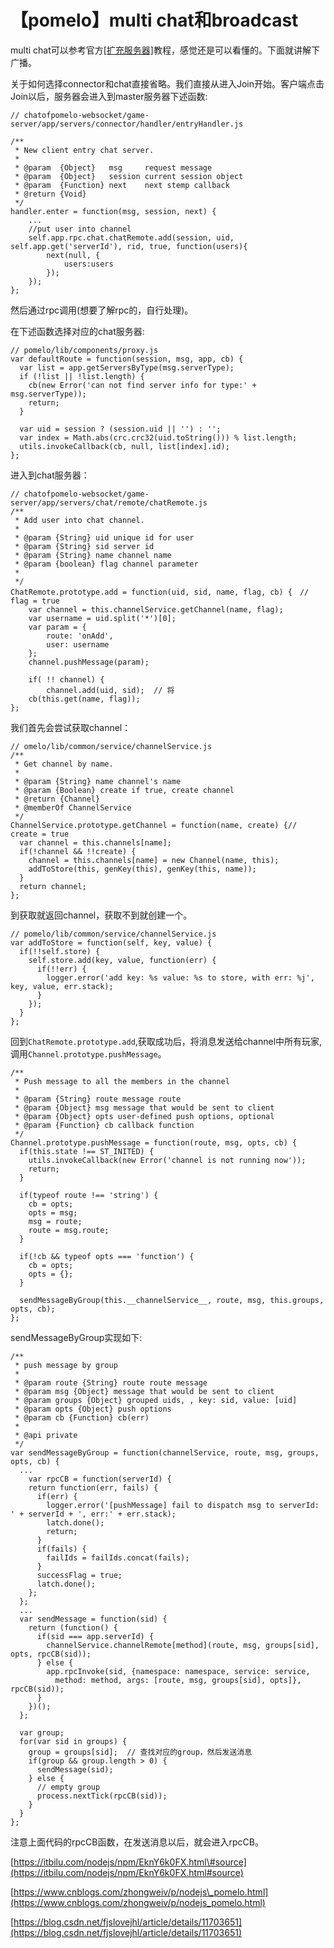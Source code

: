 # 【pomelo】multi chat和broadcast

multi chat可以参考官方[\[扩充服务器\]](https://github.com/NetEase/pomelo/wiki/%E6%89%A9%E5%85%85%E6%9C%8D%E5%8A%A1%E5%99%A8)教程，感觉还是可以看懂的。下面就讲解下广播。

关于如何选择connector和chat直接省略。我们直接从进入Join开始。客户端点击Join以后，服务器会进入到master服务器下述函数:

```text
// chatofpomelo-websocket/game-server/app/servers/connector/handler/entryHandler.js

/**
 * New client entry chat server.
 *
 * @param  {Object}   msg     request message
 * @param  {Object}   session current session object
 * @param  {Function} next    next stemp callback
 * @return {Void}
 */
handler.enter = function(msg, session, next) {
	...
	//put user into channel
	self.app.rpc.chat.chatRemote.add(session, uid, self.app.get('serverId'), rid, true, function(users){
		next(null, {
			users:users
		});
	});
};
```

然后通过rpc调用\(想要了解rpc的，自行处理\)。

在下述函数选择对应的chat服务器:

```text
// pomelo/lib/components/proxy.js
var defaultRoute = function(session, msg, app, cb) {
  var list = app.getServersByType(msg.serverType);
  if (!list || !list.length) {
    cb(new Error('can not find server info for type:' + msg.serverType));
    return;
  }

  var uid = session ? (session.uid || '') : '';
  var index = Math.abs(crc.crc32(uid.toString())) % list.length;
  utils.invokeCallback(cb, null, list[index].id);
};
```

进入到chat服务器：

```text
// chatofpomelo-websocket/game-server/app/servers/chat/remote/chatRemote.js
/**
 * Add user into chat channel.
 *
 * @param {String} uid unique id for user
 * @param {String} sid server id
 * @param {String} name channel name
 * @param {boolean} flag channel parameter
 *
 */
ChatRemote.prototype.add = function(uid, sid, name, flag, cb) {　// flag = true
	var channel = this.channelService.getChannel(name, flag);
	var username = uid.split('*')[0];
	var param = {
		route: 'onAdd',
		user: username
	};
	channel.pushMessage(param);

	if( !! channel) {
		channel.add(uid, sid);  // 将
	cb(this.get(name, flag));
};
```

我们首先会尝试获取channel：

```text
// omelo/lib/common/service/channelService.js
/**
 * Get channel by name.
 *
 * @param {String} name channel's name
 * @param {Boolean} create if true, create channel
 * @return {Channel}
 * @memberOf ChannelService
 */
ChannelService.prototype.getChannel = function(name, create) {// create = true
  var channel = this.channels[name];
  if(!channel && !!create) {
    channel = this.channels[name] = new Channel(name, this);
    addToStore(this, genKey(this), genKey(this, name));
  }
  return channel;
};
```

到获取就返回channel，获取不到就创建一个。

```text
// pomelo/lib/common/service/channelService.js
var addToStore = function(self, key, value) {
  if(!!self.store) {
    self.store.add(key, value, function(err) {
      if(!!err) {
        logger.error('add key: %s value: %s to store, with err: %j', key, value, err.stack);
      }
    });
  }
};
```

回到`ChatRemote.prototype.add`,获取成功后，将消息发送给channel中所有玩家,调用`Channel.prototype.pushMessage`。

```text
/**
 * Push message to all the members in the channel
 *
 * @param {String} route message route
 * @param {Object} msg message that would be sent to client
 * @param {Object} opts user-defined push options, optional
 * @param {Function} cb callback function
 */
Channel.prototype.pushMessage = function(route, msg, opts, cb) {
  if(this.state !== ST_INITED) {
    utils.invokeCallback(new Error('channel is not running now'));
    return;
  }

  if(typeof route !== 'string') {
    cb = opts;
    opts = msg;
    msg = route;
    route = msg.route;
  }

  if(!cb && typeof opts === 'function') {
    cb = opts;
    opts = {};
  }

  sendMessageByGroup(this.__channelService__, route, msg, this.groups, opts, cb);
};
```

sendMessageByGroup实现如下:

```text
/**
 * push message by group
 *
 * @param route {String} route route message
 * @param msg {Object} message that would be sent to client
 * @param groups {Object} grouped uids, , key: sid, value: [uid]
 * @param opts {Object} push options
 * @param cb {Function} cb(err)
 *
 * @api private
 */
var sendMessageByGroup = function(channelService, route, msg, groups, opts, cb) {
  ...
    var rpcCB = function(serverId) {
    return function(err, fails) {
      if(err) {
        logger.error('[pushMessage] fail to dispatch msg to serverId: ' + serverId + ', err:' + err.stack);
        latch.done();
        return;
      }
      if(fails) {
        failIds = failIds.concat(fails);
      }
      successFlag = true;
      latch.done();
    };
  };
  ...
  var sendMessage = function(sid) {
    return (function() {
      if(sid === app.serverId) {
        channelService.channelRemote[method](route, msg, groups[sid], opts, rpcCB(sid));
      } else {
        app.rpcInvoke(sid, {namespace: namespace, service: service,
          method: method, args: [route, msg, groups[sid], opts]}, rpcCB(sid));
      }
    })();
  };

  var group;
  for(var sid in groups) {
    group = groups[sid];  // 查找对应的group，然后发送消息
    if(group && group.length > 0) {
      sendMessage(sid);
    } else {
      // empty group
      process.nextTick(rpcCB(sid));
    }
  }
};
```

注意上面代码的rpcCB函数，在发送消息以后，就会进入rpcCB。

[https://itbilu.com/nodejs/npm/EknY6k0FX.html\#source](https://itbilu.com/nodejs/npm/EknY6k0FX.html#source)

[https://www.cnblogs.com/zhongweiv/p/nodejs\_pomelo.html](https://www.cnblogs.com/zhongweiv/p/nodejs_pomelo.html)

[https://blog.csdn.net/fjslovejhl/article/details/11703651](https://blog.csdn.net/fjslovejhl/article/details/11703651)



